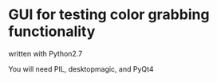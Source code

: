 GUI  for testing color grabbing functionality
=================

written with Python2.7

You will need PIL, desktopmagic, and PyQt4
